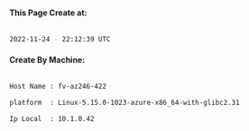 
   
#### This Page Create at:

```bash

2022-11-24 - 22:12:39 UTC

```

#### Create By Machine:

```bash

Host Name : fv-az246-422

platform  : Linux-5.15.0-1023-azure-x86_64-with-glibc2.31

Ip Local  : 10.1.0.42

```

